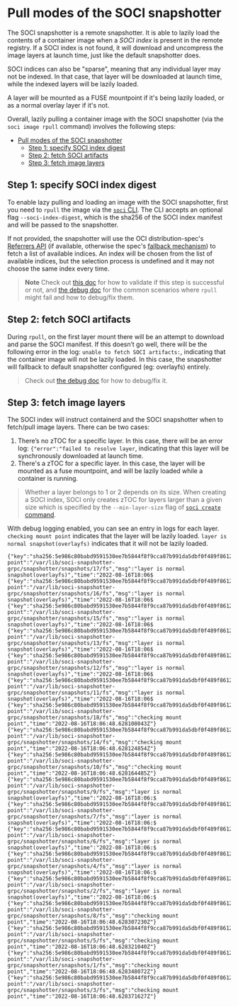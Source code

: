 # Pull modes of the SOCI snapshotter

The SOCI snapshotter is a remote snapshotter. It is able to lazily load the contents
of a container image when a *SOCI index* is present in the remote registry. If
a SOCI index is not found, it will download and uncompress the image layers at
launch time, just like the default snapshotter does.

SOCI indices can also be "sparse", meaning that any individual layer may not be
indexed. In that case, that layer will be downloaded at launch time, while the
indexed layers will be lazily loaded.

A layer will be mounted as a FUSE mountpoint if it's being lazily loaded, or as
a normal overlay layer if it's not.

Overall, lazily pulling a container image with the SOCI snapshotter
(via the `soci image rpull` command) involves the following steps:

<!-- START doctoc generated TOC please keep comment here to allow auto update -->
<!-- DON'T EDIT THIS SECTION, INSTEAD RE-RUN doctoc TO UPDATE -->

- [Pull modes of the SOCI snapshotter](#pull-modes-of-the-soci-snapshotter)
  - [Step 1: specify SOCI index digest](#step-1-specify-soci-index-digest)
  - [Step 2: fetch SOCI artifacts](#step-2-fetch-soci-artifacts)
  - [Step 3: fetch image layers](#step-3-fetch-image-layers)

<!-- END doctoc generated TOC please keep comment here to allow auto update -->

## Step 1: specify SOCI index digest

To enable lazy pulling and loading an image with the SOCI snapshotter, first you need
to `rpull` the image via the [`soci` CLI](./getting-started.md#install-soci-snapshotter).
The CLI accepts an optional flag `--soci-index-digest`, which is the sha256 of the
SOCI index manifest and will be passed to the snapshotter.

If not provided, the snapshotter will use the OCI distribution-spec's
[Referrers API](https://github.com/opencontainers/distribution-spec/blob/main/spec.md#listing-referrers)
(if available, otherwise the spec's
[fallback mechanism](https://github.com/opencontainers/distribution-spec/blob/main/spec.md#unavailable-referrers-api))
to fetch a list of available indices. An index will be chosen from the list of available indices,
but the selection process is undefined and it may not choose the same index every time.

> **Note**
> Check out [this doc](./getting-started.md#lazily-pull-image) for how to
> validate if this step is successful or not, and [the debug doc](./debug.md#common-scenarios)
> for the common scenarios where `rpull` might fail and how to debug/fix them.

## Step 2: fetch SOCI artifacts

During `rpull`, on the first layer mount there will be an attempt to download
and parse the SOCI manifest. If this doesn’t go well, there will be the following
error in the log: `unable to fetch SOCI artifacts:`, indicating that the
container image will not be lazily loaded. In this case, the snapshotter will
fallback to default snapshotter configured (eg: overlayfs) entirely.

> Check out [the debug doc](./debug.md#common-scenarios) for how to debug/fix it.

## Step 3: fetch image layers

The SOCI index will instruct containerd and the SOCI snapshotter when to fetch/pull
image layers. There can be two cases:

1. There’s no zTOC for a specific layer. In this case, there will be an error log:
`{"error":"failed to resolve layer`, indicating that this layer will be
synchronously downloaded at launch time.
2. There's a zTOC for a specific layer. In this case, the layer will be mounted
as a fuse mountpoint, and will be lazily loaded while a container is running.

> Whether a layer belongs to 1 or 2 depends on its size. When creating a SOCI
> index, SOCI only creates zTOC for layers larger than a given size which is
> specified by the `--min-layer-size` flag of
[`soci create` command](https://github.com/awslabs/soci-snapshotter/blob/9ff88817f3f2635b926f9fd32f6f05f389f7ecee/cmd/soci/commands/create.go#L56).

With debug logging enabled, you can see an entry in logs for each layer.
`checking mount point` indicates that the layer will be lazily loaded.
`layer is normal snapshot(overlayfs)` indicates that it will not be lazily loaded.

```shell
{"key":"sha256:5e986c80babd9591530ee7b5844f8f9cca87b991da5dbf0f489f8612228f28f6","level":"debug","mount-point":"/var/lib/soci-snapshotter-grpc/snapshotter/snapshots/17/fs","msg":"layer is normal snapshot(overlayfs)","time":"2022-08-16T18:06$
{"key":"sha256:5e986c80babd9591530ee7b5844f8f9cca87b991da5dbf0f489f8612228f28f6","level":"debug","mount-point":"/var/lib/soci-snapshotter-grpc/snapshotter/snapshots/16/fs","msg":"layer is normal snapshot(overlayfs)","time":"2022-08-16T18:06$
{"key":"sha256:5e986c80babd9591530ee7b5844f8f9cca87b991da5dbf0f489f8612228f28f6","level":"debug","mount-point":"/var/lib/soci-snapshotter-grpc/snapshotter/snapshots/15/fs","msg":"layer is normal snapshot(overlayfs)","time":"2022-08-16T18:06$
{"key":"sha256:5e986c80babd9591530ee7b5844f8f9cca87b991da5dbf0f489f8612228f28f6","level":"debug","mount-point":"/var/lib/soci-snapshotter-grpc/snapshotter/snapshots/13/fs","msg":"layer is normal snapshot(overlayfs)","time":"2022-08-16T18:06$
{"key":"sha256:5e986c80babd9591530ee7b5844f8f9cca87b991da5dbf0f489f8612228f28f6","level":"debug","mount-point":"/var/lib/soci-snapshotter-grpc/snapshotter/snapshots/12/fs","msg":"layer is normal snapshot(overlayfs)","time":"2022-08-16T18:06$
{"key":"sha256:5e986c80babd9591530ee7b5844f8f9cca87b991da5dbf0f489f8612228f28f6","level":"debug","mount-point":"/var/lib/soci-snapshotter-grpc/snapshotter/snapshots/11/fs","msg":"layer is normal snapshot(overlayfs)","time":"2022-08-16T18:06$
{"key":"sha256:5e986c80babd9591530ee7b5844f8f9cca87b991da5dbf0f489f8612228f28f6","level":"debug","mount-point":"/var/lib/soci-snapshotter-grpc/snapshotter/snapshots/18/fs","msg":"checking mount point","time":"2022-08-16T18:06:48.628108043Z"}
{"key":"sha256:5e986c80babd9591530ee7b5844f8f9cca87b991da5dbf0f489f8612228f28f6","level":"debug","mount-point":"/var/lib/soci-snapshotter-grpc/snapshotter/snapshots/14/fs","msg":"checking mount point","time":"2022-08-16T18:06:48.628124854Z"}
{"key":"sha256:5e986c80babd9591530ee7b5844f8f9cca87b991da5dbf0f489f8612228f28f6","level":"debug","mount-point":"/var/lib/soci-snapshotter-grpc/snapshotter/snapshots/10/fs","msg":"checking mount point","time":"2022-08-16T18:06:48.628164485Z"}
{"key":"sha256:5e986c80babd9591530ee7b5844f8f9cca87b991da5dbf0f489f8612228f28f6","level":"debug","mount-point":"/var/lib/soci-snapshotter-grpc/snapshotter/snapshots/9/fs","msg":"layer is normal snapshot(overlayfs)","time":"2022-08-16T18:06:$
{"key":"sha256:5e986c80babd9591530ee7b5844f8f9cca87b991da5dbf0f489f8612228f28f6","level":"debug","mount-point":"/var/lib/soci-snapshotter-grpc/snapshotter/snapshots/7/fs","msg":"layer is normal snapshot(overlayfs)","time":"2022-08-16T18:06:$
{"key":"sha256:5e986c80babd9591530ee7b5844f8f9cca87b991da5dbf0f489f8612228f28f6","level":"debug","mount-point":"/var/lib/soci-snapshotter-grpc/snapshotter/snapshots/6/fs","msg":"layer is normal snapshot(overlayfs)","time":"2022-08-16T18:06:$
{"key":"sha256:5e986c80babd9591530ee7b5844f8f9cca87b991da5dbf0f489f8612228f28f6","level":"debug","mount-point":"/var/lib/soci-snapshotter-grpc/snapshotter/snapshots/4/fs","msg":"layer is normal snapshot(overlayfs)","time":"2022-08-16T18:06:$
{"key":"sha256:5e986c80babd9591530ee7b5844f8f9cca87b991da5dbf0f489f8612228f28f6","level":"debug","mount-point":"/var/lib/soci-snapshotter-grpc/snapshotter/snapshots/2/fs","msg":"layer is normal snapshot(overlayfs)","time":"2022-08-16T18:06:$
{"key":"sha256:5e986c80babd9591530ee7b5844f8f9cca87b991da5dbf0f489f8612228f28f6","level":"debug","mount-point":"/var/lib/soci-snapshotter-grpc/snapshotter/snapshots/8/fs","msg":"checking mount point","time":"2022-08-16T18:06:48.628307230Z"}
{"key":"sha256:5e986c80babd9591530ee7b5844f8f9cca87b991da5dbf0f489f8612228f28f6","level":"debug","mount-point":"/var/lib/soci-snapshotter-grpc/snapshotter/snapshots/5/fs","msg":"checking mount point","time":"2022-08-16T18:06:48.628321040Z"}
{"key":"sha256:5e986c80babd9591530ee7b5844f8f9cca87b991da5dbf0f489f8612228f28f6","level":"debug","mount-point":"/var/lib/soci-snapshotter-grpc/snapshotter/snapshots/1/fs","msg":"checking mount point","time":"2022-08-16T18:06:48.628348072Z"}
{"key":"sha256:5e986c80babd9591530ee7b5844f8f9cca87b991da5dbf0f489f8612228f28f6","level":"debug","mount-point":"/var/lib/soci-snapshotter-grpc/snapshotter/snapshots/3/fs","msg":"checking mount point","time":"2022-08-16T18:06:48.628371627Z"}
```
